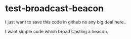# test-broadcast-beacon

I just want to save this code in github no any big deal here..

I want simple code which broad Casting a beacon.
